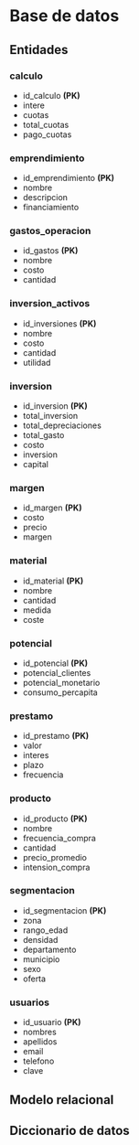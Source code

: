 # Base de datos

## Entidades

### calculo
- id_calculo **(PK)**
- intere
- cuotas
- total_cuotas
- pago_cuotas

### emprendimiento
- id_emprendimiento **(PK)**
- nombre
- descripcion
- financiamiento

### gastos_operacion
- id_gastos **(PK)**
- nombre
- costo
- cantidad

### inversion_activos 
- id_inversiones **(PK)**
- nombre
- costo
- cantidad
- utilidad

### inversion
- id_inversion **(PK)**
- total_inversion
- total_depreciaciones
- total_gasto
- costo
- inversion
- capital

### margen
- id_margen **(PK)**
- costo
- precio
- margen

### material
- id_material **(PK)**
- nombre
- cantidad
- medida
- coste

### potencial 
- id_potencial **(PK)**
- potencial_clientes
- potencial_monetario
- consumo_percapita

### prestamo
- id_prestamo **(PK)**
- valor
- interes
- plazo
- frecuencia

### producto
- id_producto **(PK)**
- nombre
- frecuencia_compra
- cantidad
- precio_promedio
- intension_compra

### segmentacion
- id_segmentacion **(PK)**
- zona
- rango_edad
- densidad
- departamento
- municipio
- sexo
- oferta

### usuarios
- id_usuario **(PK)**
- nombres
- apellidos
- email
- telefono
- clave

## Modelo relacional

## Diccionario de datos

